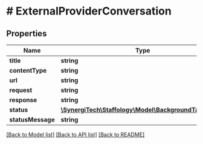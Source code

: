 # # ExternalProviderConversation

## Properties

Name | Type | Description | Notes
------------ | ------------- | ------------- | -------------
**title** | **string** |  | [optional]
**contentType** | **string** |  | [optional]
**url** | **string** |  | [optional]
**request** | **string** |  | [optional]
**response** | **string** |  | [optional]
**status** | [**\SynergiTech\Staffology\Model\BackgroundTaskStatus**](BackgroundTaskStatus.md) |  | [optional]
**statusMessage** | **string** |  | [optional]

[[Back to Model list]](../../README.md#models) [[Back to API list]](../../README.md#endpoints) [[Back to README]](../../README.md)
